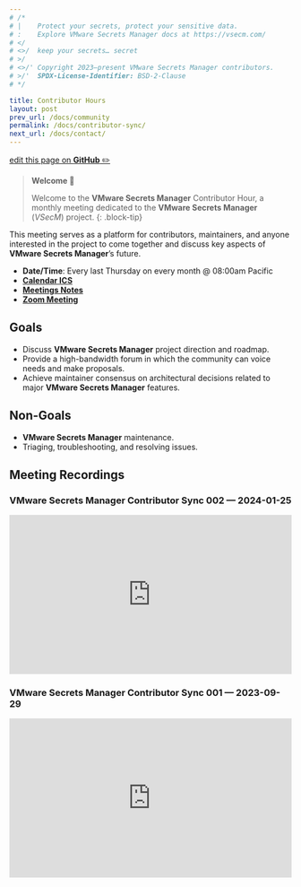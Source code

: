 ```yaml
---
# /*
# |    Protect your secrets, protect your sensitive data.
# :    Explore VMware Secrets Manager docs at https://vsecm.com/
# </
# <>/  keep your secrets… secret
# >/
# <>/' Copyright 2023–present VMware Secrets Manager contributors.
# >/'  SPDX-License-Identifier: BSD-2-Clause
# */

title: Contributor Hours
layout: post
prev_url: /docs/community
permalink: /docs/contributor-sync/
next_url: /docs/contact/
---
```


<p class="github-button"
><a href="https://github.com/vmware-tanzu/secrets-manager/blob/main/docs/_pages/0001-contributor-sync.md"
>edit this page on <strong>GitHub</strong> ✏️</a></p>

> **Welcome 👋**
>
> Welcome to the **VMware Secrets Manager** Contributor Hour, a monthly meeting
> dedicated to the **VMware Secrets Manager** (*VSecM*) project.
{: .block-tip}

This meeting serves as a platform for contributors, maintainers, and anyone
interested in the project to come together and discuss key aspects of
**VMware Secrets Manager**’s future.

* **Date/Time**: Every last Thursday on every month @ 08:00am Pacific
* [**Calendar ICS**](https://calendar.google.com/calendar/ical/0ef770e47ae11cea2b00a743eed3812768cc3f9c2a45fee6207f4c9c8b0dc5ce%40group.calendar.google.com/public/basic.ics)
* [**Meetings Notes**](https://docs.google.com/document/d/19Al-IEEdvrcted9HdXCYyiHRCJSJs2Di9uYPZ_ssygs)
* [**Zoom Meeting**](https://us06web.zoom.us/j/82734769083?pwd=NDJBR2RIZjR6KzhhK2pNL1ZsRzRJZz09)

## Goals

* Discuss **VMware Secrets Manager** project direction and roadmap.
* Provide a high-bandwidth forum in which the community can voice needs and
  make proposals.
* Achieve maintainer consensus on architectural decisions related to major
  **VMware Secrets Manager** features.

## Non-Goals

* **VMware Secrets Manager** maintenance.
* Triaging, troubleshooting, and resolving issues.

## Meeting Recordings

### VMware Secrets Manager Contributor Sync 002 — 2024-01-25

<div style="padding:56.25% 0 0 0;position:relative;"><iframe src="https://player.vimeo.com/video/907104093?badge=0&amp;autopause=0&amp;player_id=0&amp;app_id=58479" frameborder="0" allow="autoplay; fullscreen; picture-in-picture" style="position:absolute;top:0;left:0;width:100%;height:100%;" title="VMware Secrets Manager Contributor Sync 002 (2024-01-25)"></iframe></div><script src="https://player.vimeo.com/api/player.js"></script>

### VMware Secrets Manager Contributor Sync 001 — 2023-09-29

<div style="padding:56.25% 0 0 0;position:relative;"><iframe
src="https://player.vimeo.com/video/869636733?badge=0&amp;autopause=0&amp;player_id=0&amp;app_id=58479"
frameborder="0" allow="autoplay; fullscreen; picture-in-picture"
style="position:absolute;top:0;left:0;width:100%;height:100%;"
title="VMware Secrets Manager Contributor Sync — 2023-09-29"
></iframe></div><script src="https://player.vimeo.com/api/player.js"></script>
